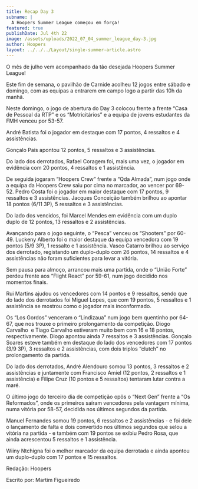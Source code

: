 ```yaml
---
title: Recap Day 3
subname: |
  A Hoopers Summer League começou em força!
featured: true
publishDate: Jul 4th 22
image: /assets/uploads/2022_07_04_summer_league_day-3.jpg
author: Hoopers
layout: ../../../Layout/single-summer-article.astro
---
```

<!--StartFragment-->

O mês de julho vem acompanhado da tão desejada Hoopers Summer League!

Este fim de semana, o pavilhão de Carnide acolheu 12 jogos entre sábado e domingo, com as equipas a entrarem em campo logo a partir das 10h da manhã. 



Neste domingo, o jogo de abertura do Day 3 colocou frente a frente “Casa de Pessoal da RTP” e os “Motricitários” e a equipa de jovens estudantes da FMH venceu por 53-57. 

André Batista foi o jogador em destaque com 17 pontos, 4 ressaltos e 4 assistências. 

Gonçalo Pais apontou 12 pontos, 5 ressaltos e 3 assistências. 

Do lado dos derrotados, Rafael Coragem foi, mais uma vez, o jogador em evidência com 20 pontos, 4 ressaltos e 1 assistência. 



De seguida jogaram “Hoopers Crew” frente a “Qda Almada”, num jogo onde a equipa da Hoopers Crew saiu por cima no marcador, ao vencer por 69-52. Pedro Costa foi o jogador em maior destaque com 17 pontos, 9 ressaltos e 3 assistências. Jacques Conceição também brilhou ao apontar 18 pontos (6/11 3P), 5 ressaltos e 3 assistências. 

Do lado dos vencidos, foi Marcel Mendes em evidência com um duplo duplo de 12 pontos, 13 ressaltos e 2 assistências.



Avançando para o jogo seguinte, o “Pesca” venceu os “Shooters” por 60-49. Luckeny Alberto foi o maior destaque da equipa vencedora com 19 pontos (5/9 3P), 1 ressalto e 1 assistência. Vasco Catarro brilhou ao serviço dos derrotado, registando um duplo-duplo com 26 pontos, 14 ressaltos e 4 assistências não foram suficientes para levar a vitória. 



Sem pausa para almoço, arrancou mais uma partida, onde o “União Forte” perdeu frente aos “Flight React” por 59-61, num jogo decidido nos momentos finais.

Rui Martins ajudou os vencedores com 14 pontos e 9 ressaltos, sendo que do lado dos derrotados foi Miguel Lopes, que com 19 pontos, 5 ressaltos e 1 assistência se mostrou como o jogador mais inconformado.



Os “Los Gordos” venceram o “Lindizaua” num jogo bem quentinho por 64-67, que nos trouxe o primeiro prolongamento da competição. Diogo Carvalho  e Tiago Carvalho estiveram muito bem com 16 e 18 pontos, respectivamente. Diogo apontou ainda 7 ressaltos e 3 assistências. Gonçalo Soares esteve também em destaque do lado dos vencedores com 17 pontos (3/9 3P), 3 ressaltos e 2 assistências, com dois triplos “clutch” no prolongamento da partida.

Do lado dos derrotados, André Alendouro somou 13 pontos, 3 ressaltos e 2 assistências e juntamente com Francisco Amiel (12 pontos, 2 ressaltos e 1 assistência) e Filipe Cruz (10 pontos e 5 ressaltos) tentaram lutar contra a maré.



O último jogo do terceiro dia de competição opôs o “Next Gen” frente a “Os Reformados”, onde os primeiros saíram vencedores pela vantagem mínima, numa vitória por 58-57, decidida nos últimos segundos da partida.

Manuel Fernandes somou 19 pontos, 6 ressaltos e 2 assistências - e foi dele o lançamento de falta e dois convertido nos últimos segundos que selou a vitória na partida - e também com 19 pontos se exibiu Pedro Rosa, que ainda acrescentou 5 ressaltos e 1 assistência.

Wiiny Ntchigna foi o melhor marcador da equipa derrotada e ainda apontou um duplo-duplo com 17 pontos e 15 ressaltos. 



Redação: Hoopers

Escrito por: Martim Figueiredo



<!--EndFragment-->